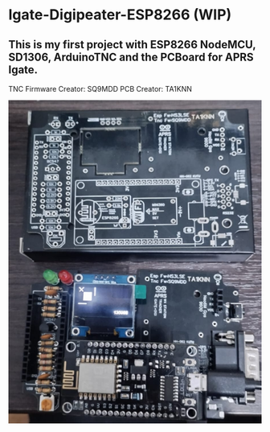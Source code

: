 # Igate-Digipeater-ESP8266 (WIP)

## This is my first project with ESP8266 NodeMCU, SD1306, ArduinoTNC and the PCBoard for APRS Igate.

TNC Firmware Creator: SQ9MDD
PCB Creator: TA1KNN

![APRS Igate PCB TA1KNN](https://github.com/ltiisidii/Igate-Digipeater-ESP8266/blob/main/res/aprs-pcb.png)